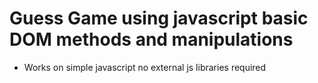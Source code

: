 # Guess Game using javascript basic DOM methods and manipulations

-   Works on simple javascript no external js libraries required
